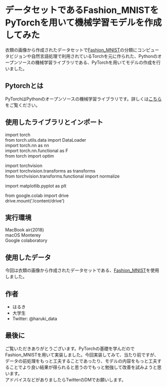 # データセットであるFashion_MNISTをPyTorchを用いて機械学習モデルを作成してみた

衣類の画像から作成されたデータセットで[Fashion_MNIST](https://github.com/zalandoresearch/fashion-mnist)の分類にコンピュータビジョンや自然言語処理で利用されているTorchを元に作られた、Pythonのオープンソースの機械学習ライブラリである、PyTorchを用いてモデルの作成を行いました。

## Pytorchとは
PyTorchはPythonのオープンソースの機械学習ライブラリです。詳しくは[こちら](https://pytorch.org/)をご覧ください。

## 使用したライブラリとインポート
import torch  
from torch.utils.data import DataLoader  
import torch.nn as nn  
import torch.nn.functional as F  
from torch import optim  

import torchvision  
import torchvision.transforms as transforms  
from torchvision.transforms.functional import normalize  

import matplotlib.pyplot as plt  

from google.colab import drive  
drive.mount('/content/drive')  

## 実行環境
MacBook air(2018)  
macOS Monterey  
Google colaboratory  

## 使用したデータ
今回は衣類の画像から作成されたデータセットである、[Fashion_MNIST](https://github.com/zalandoresearch/fashion-mnist)を使用しました。  

## 作者  
* はるき  
* 大学生
* Twitter: @haruki_data

## 最後に
ご覧いただきありがとうございます。PyTorchの基礎を学んだのでFashion_MNISTを用いて実装しました。今回実装してみて、当たり前ですが、データの前処理をもっと工夫することであったり、モデルの内容をもっと工夫することでより良い結果が得られると思うのでもっと勉強して改善を試みようと思います。  
アドバイスなどがありましたらTwitterのDMでお願いします。